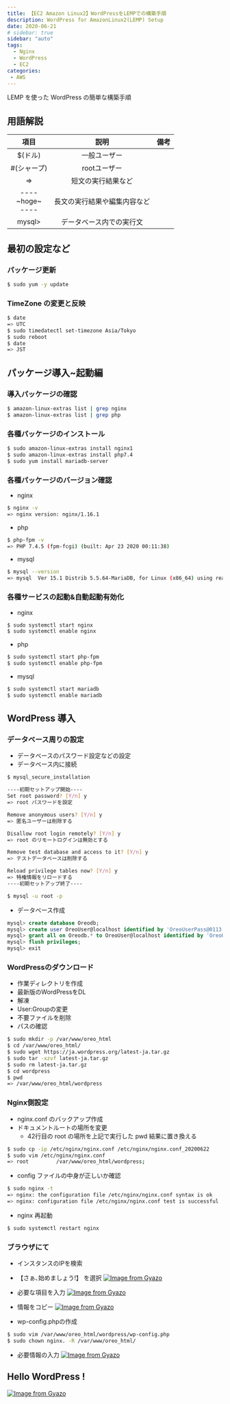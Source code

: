 ```yaml
---
title: 【EC2 Amazon Linux2】WordPressをLEMPでの構築手順
description: WordPress for AmazonLinux2(LEMP) Setup
date: 2020-06-21
# sidebar: true
sidebar: "auto"
tags:
  - Nginx
  - WordPress
  - EC2
categories:
 - AWS
---
```


LEMP を使った WordPress の簡単な構築手順


## 用語解説

|項目|説明|備考|
|:---:|:---:|:---:|
|$(ドル) |一般ユーザー||
|#(シャープ)|rootユーザー||
|=>|短文の実行結果など||
|----<br>\~hoge\~<br>----|長文の実行結果や編集内容など||
|mysql> |データベース内での実行文||

## 最初の設定など

### パッケージ更新

```sh
$ sudo yum -y update
```

### TimeZone の変更と反映

```sh
$ date
=> UTC
$ sudo timedatectl set-timezone Asia/Tokyo
$ sudo reboot
$ date
=> JST
```

## パッケージ導入~起動編

### 導入パッケージの確認

```sh
$ amazon-linux-extras list | grep nginx
$ amazon-linux-extras list | grep php
```

### 各種パッケージのインストール

```sh
$ sudo amazon-linux-extras install nginx1
$ sudo amazon-linux-extras install php7.4
$ sudo yum install mariadb-server
```

### 各種パッケージのバージョン確認

- nginx

```sh
$ nginx -v
=> nginx version: nginx/1.16.1
```

- php

```sh
$ php-fpm -v
=> PHP 7.4.5 (fpm-fcgi) (built: Apr 23 2020 00:11:38)
```

- mysql

```sh
$ mysql --version
=> mysql  Ver 15.1 Distrib 5.5.64-MariaDB, for Linux (x86_64) using readline 5.1
```

### 各種サービスの起動&自動起動有効化

- nginx
```sh
$ sudo systemctl start nginx
$ sudo systemctl enable nginx
```

- php

```sh
$ sudo systemctl start php-fpm
$ sudo systemctl enable php-fpm
```

- mysql

```sh
$ sudo systemctl start mariadb
$ sudo systemctl enable mariadb
```

## WordPress 導入

### データベース周りの設定

- データベースのパスワード設定などの設定
- データベース内に接続

```sh
$ mysql_secure_installation

----初期セットアップ開始----
Set root password? [Y/n] y
=> root パスワードを設定

Remove anonymous users? [Y/n] y
=> 匿名ユーザーは削除する

Disallow root login remotely? [Y/n] y
=> root のリモートログインは無効とする

Remove test database and access to it? [Y/n] y
=> テストデータベースは削除する

Reload privilege tables now? [Y/n] y
=> 特権情報をリロードする
----初期セットアップ終了----

$ mysql -u root -p
```

- データベース作成

```sql
mysql> create database Oreodb;
mysql> create user OreoUser@localhost identified by 'OreoUserPass@0113';
mysql> grant all on Oreodb.* to OreoUser@localhost identified by 'OreoUserPass@0113';
mysql> flush privileges;
mysql> exit
```

### WordPressのダウンロード

- 作業ディレクトリを作成 
- 最新版のWordPressをDL
- 解凍
- User:Groupの変更
- 不要ファイルを削除
- パスの確認

```sh
$ sudo mkdir -p /var/www/oreo_html
$ cd /var/www/oreo_html/
$ sudo wget https://ja.wordpress.org/latest-ja.tar.gz
$ sudo tar -xzvf latest-ja.tar.gz
$ sudo rm latest-ja.tar.gz
$ cd wordpress
$ pwd
=> /var/www/oreo_html/wordpress
```

### Nginx側設定

- nginx.conf のバックアップ作成
- ドキュメントルートの場所を変更
    - 42行目の root の場所を上記で実行した pwd 結果に置き換える

```sh
$ sudo cp -ip /etc/nginx/nginx.conf /etc/nginx/nginx.conf_20200622
$ sudo vim /etc/nginx/nginx.conf
=> root         /var/www/oreo_html/wordpress;
```

- config ファイルの中身が正しいか確認

```sh
$ sudo nginx -t
=> nginx: the configuration file /etc/nginx/nginx.conf syntax is ok
=> nginx: configuration file /etc/nginx/nginx.conf test is successful
```

- nginx 再起動

```sh
$ sudo systemctl restart nginx
```


### ブラウザにて

- インスタンスのIPを検索
- 【さぁ､始めましょう!】 を選択
[![Image from Gyazo](https://i.gyazo.com/e4eaa88d4a2ba8fbcdf85313c536cdf5.png)](https://gyazo.com/e4eaa88d4a2ba8fbcdf85313c536cdf5)

- 必要な項目を入力
[![Image from Gyazo](https://i.gyazo.com/a86abd0097f81ade1935a8e0f337d111.png)](https://gyazo.com/a86abd0097f81ade1935a8e0f337d111)

- 情報をコピー
[![Image from Gyazo](https://i.gyazo.com/731d7721f9e32c2864aa66ddd6b487c0.png)](https://gyazo.com/731d7721f9e32c2864aa66ddd6b487c0)

- wp-config.phpの作成

```sh
$ sudo vim /var/www/oreo_html/wordpress/wp-config.php
$ sudo chown nginx. -R /var/www/oreo_html/
```

- 必要情報の入力
[![Image from Gyazo](https://i.gyazo.com/2a21890db4af7faf0be865e34a565154.png)](https://gyazo.com/2a21890db4af7faf0be865e34a565154)

## Hello WordPress !

[![Image from Gyazo](https://i.gyazo.com/af1e42c69b3eeac1a5766925751841e7.png)](https://gyazo.com/af1e42c69b3eeac1a5766925751841e7)